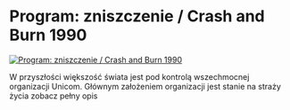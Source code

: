 Program: zniszczenie / Crash and Burn 1990 
=============
[![Program: zniszczenie / Crash and Burn 1990 ](http://vidos.pl/images/player.gif)](http://vidos.pl/program-zniszczenie-crash-and-burn-1990)

 W przyszłości większość świata jest pod kontrolą wszechmocnej organizacji Unicom. Głównym założeniem organizacji jest stanie na straży życia zobacz pełny opis
